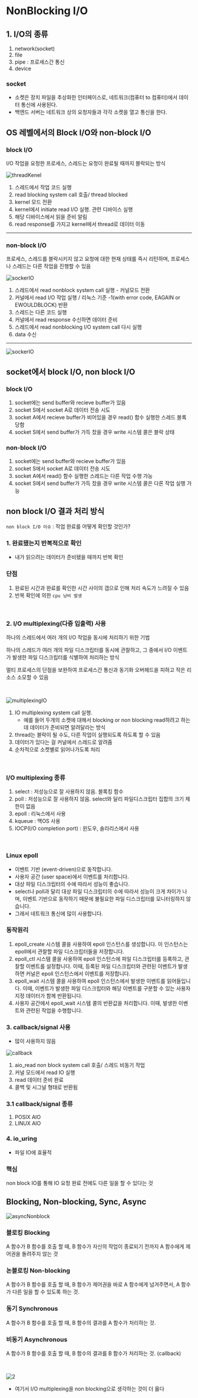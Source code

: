 # NonBlocking I/O

## 1. I/O의 종류

1. network(socket)
2. file
3. pipe : 프로세스간 통신
4. device


### socket

- 소켓은 장치 파일을 추상화한 인터페이스로, 네트워크(컴퓨터 to 컴퓨터)에서 데이터 통신에 사용된다.
- 백엔드 서버는 네트워크 상의 요청자들과 각각 소켓을 열고 통신을 한다.

## OS 레벨에서의 Block I/O와 non-block I/O

<h3>block I/O</h3>

I/O 작업을 요청한 프로세스, 스레드는 요청이 완료될 때까지 블락되는 방식 


![threadKenel](../image/threadKenel.PNG)

1. 스레드에서 작업 코드 실행
2. read blocking system call 호출/ thread blocked
3. kernel 모드 전환
4. kernel에서 initiate read I/O 실행. 관련 디바이스 실행
5. 해당 디바이스에서 읽을 준비 알림
6. read response를 가지고 kernel에서 thread로 데이터 이동



<hr>

<h3>non-block I/O</h3>

프로세스, 스레드를 블락시키지 않고 요청에 대한 현재 상태를 즉시 리턴하며, 프로세스나 스레드는 다른 작업을 진행할 수 있음

![sockerIO](../image/nonblockingIo.PNG)

1. 스레드에서 read nonblock system call 실행 - 커널모드 전환
2. 커널에서 read I/O 작업 실행 / 리눅스 기준 -1(with error code, EAGAIN or EWOULDBLOCK) 반환
3. 스레드는 다른 코드 실행
4. 커널에서 read response 수신하면 데이터 준비
5. 스레드에서 read nonblocking I/O system call 다시 실행
6. data 수신

<hr>


![sockerIO](../image/socketIO.PNG)

## socket에서 block I/O, non block I/O

<h3>block I/O</h3>

1. socket에는 send buffer와 recieve buffer가 있음
2. socket S에서 socket A로 데이터 전송 시도
3. socket A에서 recieve buffer가 비어있을 경우 read() 함수 실행한 스레드 블록 당함
4. socket S에서 send buffer가 가득 찼을 경우 write 시스템 콜은 블락 상태

<h3>non-block I/O</h3>

1. socket에는 send buffer와 recieve buffer가 있음
2. socket S에서 socket A로 데이터 전송 시도
3. socket A에서 read() 함수 실행한 스레드는 다른 작업 수행 가능
4. socket S에서 send buffer가 가득 찼을 경우 write 시스템 콜은 다른 작업 실행 가능


## non block I/O 결과 처리 방식

`non block I/O 이슈` : 작업 완료를 어떻게 확인할 것인가?

<h3>1. 완료됐는지 반복적으로 확인</h3>

- 내가 읽으려는 데이터가 준비됐을 때까지 반복 확인

### 단점 

1. 완료된 시간과 완료를 확인한 시간 사이의 갭으로 인해 처리 속도가 느려질 수 있음
2. 반복 확인에 의한 `cpu 낭비 발생`

<br>

<h3>2. I/O multiplexing(다중 입출력) 사용</h3>

하나의 스레드에서 여러 개의 I/O 작업을 동시에 처리하기 위한 기법

하나의 스레드가 여러 개의 파일 디스크립터를 동시에 관찰하고, 그 중에서 I/O 이벤트가 발생한 파일 디스크립터를 식별하여 처리하는 방식

멀티 프로세스의 단점을 보완하여 프로세스간 통신과 동기화 오버헤드을 피하고 작은 리소스 소모할 수 있음

<br>

![multiplexingIO](../image/multiplexingIO.PNG)

1. IO multiplexing system call 실행.
    -  예를 들어 두개의 소켓에 대해서 blocking  or non blocking read하려고 하는데 데이터가 준비되면 알려달라는 방식
2. thread는 블락이 될 수도, 다른 작업이 실행되도록 하도록 할 수 있음
3. 데이터가 있다는 걸 커널에서 스레드로 알려줌
4. 순차적으로 소켓별로 읽어나가도록 처리

<br>

### I/O multiplexing 종류

1. select : 저성능으로 잘 사용하지 않음. 블록킹 함수
2. poll : 저성능으로 잘 사용하지 않음. select와 달리 파일디스크립터 집합의 크기 제한이 없음
3. epoll : 리눅스에서 사용
4. kqueue : 맥OS 사용
5. IOCP(I/O completion port) : 윈도우, 솔라리스에서 사용

<br>

<h3>Linux epoll</h3>

- 이벤트 기반 (event-driven)으로 동작합니다.
- 사용자 공간 (user space)에서 이벤트를 처리합니다.
- 대상 파일 디스크립터의 수에 따라서 성능이 좋습니다.
- select나 poll과 달리 대상 파일 디스크립터의 수에 따라서 성능이 크게 차이가 나며, 이벤트 기반으로 동작하기 때문에 불필요한 파일 디스크립터를 모니터링하지 않습니다.
- 그래서 네트워크 통신에 많이 사용합니다.


### 동작원리

1. epoll_create 시스템 콜을 사용하여 epoll 인스턴스를 생성합니다. 이 인스턴스는 epoll에서 관찰할 파일 디스크립터들을 저장합니다.
2. epoll_ctl 시스템 콜을 사용하여 epoll 인스턴스에 파일 디스크립터를 등록하고, 관찰할 이벤트를 설정합니다. 이때, 등록된 파일 디스크립터와 관련된 이벤트가 발생하면 커널은 epoll 인스턴스에서 이벤트를 저장합니다.
3. epoll_wait 시스템 콜을 사용하여 epoll 인스턴스에서 발생한 이벤트를 읽어들입니다. 이때, 이벤트가 발생한 파일 디스크립터와 해당 이벤트를 구분할 수 있는 사용자 지정 데이터가 함께 반환됩니다.
4. 사용자 공간에서 epoll_wait 시스템 콜의 반환값을 처리합니다. 이때, 발생한 이벤트와 관련된 작업을 수행합니다.

<h3>3. callback/signal 사용</h3>

- 많이 사용하지 않음

![callback](../image/callbackSignal.PNG)

1. aio_read non block system call 호출/ 스레드 비동기 작업
2. 커널 모드에서 read IO 실행
3. read 데이터 준비 완료
4. 콜백 및 시그널 형태로 반환됨


<h3>3.1 callback/signal 종류</h3>

1. POSIX AIO
2.  LINUX AIO


<h3>4. io_uring</h3>

- 파일 IO에 효율적


<h3>핵심</h3>

non block IO를 통해 IO 요청 완료 전에도 다른 일을 할 수 있다는 것

## Blocking, Non-blocking, Sync, Async

![asyncNonblock](../image/asyncnonblock.png)

<h3>블로킹 Blocking</h3>

A 함수가 B 함수를 호출 할 때, B 함수가 자신의 작업이 종료되기 전까지 A 함수에게 제어권을 돌려주지 않는 것

<h3>논블로킹 Non-blocking</h3>

A 함수가 B 함수를 호출 할 때, B 함수가 제어권을 바로 A 함수에게 넘겨주면서, A 함수가 다른 일을 할 수 있도록 하는 것.

<h3>동기 Synchronous</h3>
A 함수가 B 함수를 호출 할 때, B 함수의 결과를 A 함수가 처리하는 것.

<h3>비동기 Asynchronous</h3>

A 함수가 B 함수를 호출 할 때, B 함수의 결과를 B 함수가 처리하는 것. (callback)

<br>

![2](../image/2.PNG)

- 여기서 I/O multiplexing을 non blocking으로 생각하는 것이 더 옳다